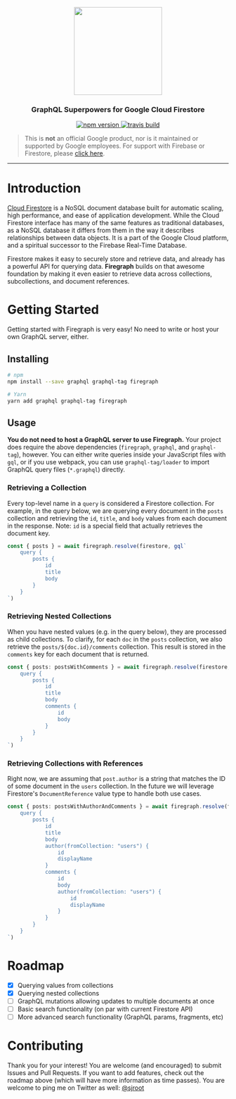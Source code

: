 <p align="center">
    <img src="https://raw.githubusercontent.com/sejr/firegraph/master/assets/logo.png" width="200px"/>
</p>
<h3 align="center">GraphQL Superpowers for Google Cloud Firestore</h3>

<p align="center">
    <a href="https://badge.fury.io/js/firegraph">
        <img src="https://badge.fury.io/js/firegraph.svg" alt="npm version" />
    </a>
    <a href="https://travis-ci.org/sejr/firegraph">
        <img src="https://travis-ci.org/sejr/firegraph.svg?branch=master" alt="travis build" />
    </a>
</p>

> This is **not** an official Google product, nor is it maintained or supported by Google employees. For support with Firebase or Firestore, please [click here](https://firebase.google.com/support/).

___

# Introduction

[Cloud Firestore](https://cloud.google.com/firestore/docs/) is a NoSQL document database built for automatic scaling, high performance, and ease of application development. While the Cloud Firestore interface has many of the same features as traditional databases, as a NoSQL database it differs from them in the way it describes relationships between data objects. It is a part of the Google Cloud platform, and a spiritual successor to the Firebase Real-Time Database.

Firestore makes it easy to securely store and retrieve data, and already has a powerful API for querying data. **Firegraph** builds on that awesome foundation by making it even easier to retrieve data across collections, subcollections, and document references.

# Getting Started

Getting started with Firegraph is very easy! No need to write or host your own GraphQL server, either.

## Installing

``` bash
# npm
npm install --save graphql graphql-tag firegraph

# Yarn
yarn add graphql graphql-tag firegraph
```

## Usage

**You do not need to host a GraphQL server to use Firegraph.** Your project does require the above dependencies (`firegraph`, `graphql`, and `graphql-tag`), however. You can either write queries inside your JavaScript files with `gql`, or if you use webpack, you can use `graphql-tag/loader` to import GraphQL query files (`*.graphql`) directly.

### Retrieving a Collection

Every top-level name in a `query` is considered a Firestore collection. For
example, in the query below, we are querying every document in the `posts`
collection and retrieving the `id`, `title`, and `body` values from each
document in the response. Note: `id` is a special field that actually retrieves
the document key.

``` typescript
const { posts } = await firegraph.resolve(firestore, gql`
    query {
        posts {
            id
            title
            body
        }
    }
`)
```

### Retrieving Nested Collections

When you have nested values (e.g. in the query below), they are processed
as child collections. To clarify, for each `doc` in the `posts` collection,
we also retrieve the `posts/${doc.id}/comments` collection. This result is
stored in the `comments` key for each document that is returned.

``` typescript
const { posts: postsWithComments } = await firegraph.resolve(firestore, gql`
    query {
        posts {
            id
            title
            body
            comments {
                id
                body
            }
        }
    }
`)
```

### Retrieving Collections with References

Right now, we are assuming that `post.author` is a string that matches the ID of some document in the `users` collection. In the future we will leverage Firestore's `DocumentReference` value type to handle both use cases.

``` typescript
const { posts: postsWithAuthorAndComments } = await firegraph.resolve(firestore, gql`
    query {
        posts {
            id
            title
            body
            author(fromCollection: "users") {
                id
                displayName
            }
            comments {
                id
                body
                author(fromCollection: "users") {
                    id
                    displayName
                }
            }
        }
    }
`)
```

# Roadmap

- [x] Querying values from collections
- [x] Querying nested collections
- [ ] GraphQL mutations allowing updates to multiple documents at once
- [ ] Basic search functionality (on par with current Firestore API)
- [ ] More advanced search functionality (GraphQL params, fragments, etc)

# Contributing

Thank you for your interest! You are welcome (and encouraged) to submit Issues and Pull Requests. If you want to add features, check out the roadmap above (which will have more information as time passes). You are welcome to ping me on Twitter as well: [@sjroot](https://twitter.com/sjroot)

